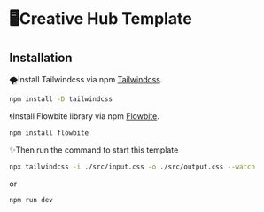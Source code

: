 # 🖥️Creative Hub Template 
## Installation

🌪️Install Tailwindcss via npm [Tailwindcss](https://tailwindcss.com/docs/installation).
```bash
npm install -D tailwindcss
```

🌀Install Flowbite library via npm [Flowbite](https://flowbite.com/docs/getting-started/quickstart/).
```bash
npm install flowbite
```

✨Then run the command to start this template
```bash
npx tailwindcss -i ./src/input.css -o ./src/output.css --watch
```
or
```bash
npm run dev
```
